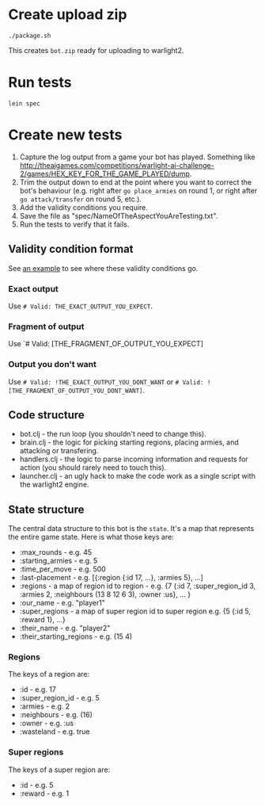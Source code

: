 # Create upload zip

    ./package.sh

This creates `bot.zip` ready for uploading to warlight2.

# Run tests

    lein spec

# Create new tests

1. Capture the log output from a game your bot has played. Something like http://theaigames.com/competitions/warlight-ai-challenge-2/games/HEX_KEY_FOR_THE_GAME_PLAYED/dump.
2. Trim the output down to end at the point where you want to correct the bot's behaviour (e.g. right after `go place_armies` on round 1, or right after `go attack/transfer` on round 5, etc.).
3. Add the validity conditions you require.
4. Save the file as "spec/NameOfTheAspectYouAreTesting.txt".
5. Run the tests to verify that it fails.

## Validity condition format

See [an example](https://github.com/curious-attempt-bunny/warlight2-starterbot-clojure/blob/master/spec/Attacks.txt#L47) to see where these validity conditions go.

### Exact output

Use `# Valid: THE_EXACT_OUTPUT_YOU_EXPECT`.

### Fragment of output

Use `# Valid: [THE_FRAGMENT_OF_OUTPUT_YOU_EXPECT]

### Output you don't want

Use `# Valid: !THE_EXACT_OUTPUT_YOU_DONT_WANT` or `# Valid: ![THE_FRAGMENT_OF_OUTPUT_YOU_DONT_WANT]`.

## Code structure

* bot.clj - the run loop (you shouldn't need to change this).
* brain.clj - the logic for picking starting regions, placing armies, and attacking or transfering.
* handlers.clj - the logic to parse incoming information and requests for action (you should rarely need to touch this).
* launcher.clj - an ugly hack to make the code work as a single script with the warlight2 engine.

## State structure

The central data structure to this bot is the `state`. It's a map that represents the entire game state. Here is what those keys are:

* :max_rounds - e.g. 45
* :starting_armies - e.g. 5
* :time_per_move - e.g. 500
* :last-placement - e.g. [{:region {:id 17, ...}, :armies 5}, ...]
* :regions - a map of region id to region - e.g. {7 {:id 7, :super_region_id 3, :armies 2, :neighbours (13 8 12 6 3), :owner :us}, ... }
* :our_name - e.g. "player1"
* :super_regions - a map of super region id to super region e.g. {5 {:id 5, :reward 1}, ...}
* :their_name - e.g. "player2"
* :their_starting_regions - e.g. (15 4)

### Regions

The keys of a region are:

* :id - e.g. 17
* :super_region_id - e.g. 5
* :armies - e.g. 2
* :neighbours - e.g. (16)
* :owner - e.g. :us
* :wasteland - e.g. true

### Super regions

The keys of a super region are:

* :id - e.g. 5
* :reward - e.g. 1

